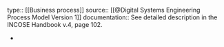 type:: [[Business process]]
source:: [[@Digital Systems Engineering Process Model Version 1]]
documentation:: See detailed description in the INCOSE Handbook v.4, page 102.

-